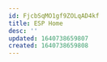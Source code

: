 ```yaml
---
id: FjcbSqMO1gf9ZOLqAD4kf
title: ESP Home
desc: ''
updated: 1640738659807
created: 1640738659808
---
```


